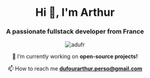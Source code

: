 

<h1 align="center">Hi 👋, I'm Arthur</h1>
<h3 align="center">A passionate fullstack developer from France</h3>

<div align="center">
  <p align="center"> <img src="https://komarev.com/ghpvc/?username=adufr&label=Profile%20views&color=0e75b6&style=flat" alt="adufr" /> </p>

  🔭 I’m currently working on **open-source projects!**

  📫 How to reach me **dufourarthur.perso@gmail.com**
</div>
